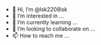 - 👋 Hi, I’m @lsk2208lsk
- 👀 I’m interested in ...
- 🌱 I’m currently learning ...
- 💞️ I’m looking to collaborate on ...
- 📫 How to reach me ...

<!---
lsk2208lsk/lsk2208lsk is a ✨ special ✨ repository because its `README.md` (this file) appears on your GitHub profile.
You can click the Preview link to take a look at your changes.
--->
